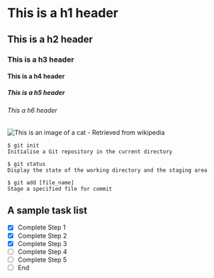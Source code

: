 # This is a h1 header
## This is a h2 header
### This is a h3 header
#### This is a h4 header
##### This is a h5 header
###### This a h6 header

![This is an image of a cat - Retrieved from wikipedia](https://upload.wikimedia.org/wikipedia/commons/thumb/1/15/Cat_August_2010-4.jpg/272px-Cat_August_2010-4.jpg)

```
$ git init
Initialise a Git repository in the current directory

$ git status
Display the state of the working directory and the staging area

$ git add [file_name]
Stage a specified file for commit
```

## A sample task list

- [x] Complete Step 1
- [x] Complete Step 2
- [x] Complete Step 3
- [ ] Complete Step 4
- [ ] Complete Step 5
- [ ] End
